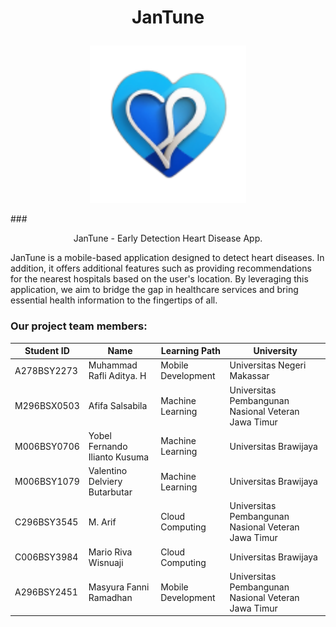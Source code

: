 # <p align="center">JanTune</p>

<p align="center">
  <img width="250" src="https://github.com/ariff-m/JanTune/blob/main/asset/JanTune.png" alt="JanTune" style="object-fit: contain;">
</p>
### <p align="center">JanTune - Early Detection Heart Disease App.</p>

JanTune is a mobile-based application designed to detect heart diseases. In addition, it offers additional features such as providing recommendations for the nearest hospitals based on the user's location. By leveraging this application, we aim to bridge the gap in healthcare services and bring essential health information to the fingertips of all.

### Our project team members:
|Student ID|Name|Learning Path|University|
|-----|-----|-----|-----|
|A278BSY2273|Muhammad Rafli Aditya. H|Mobile Development|Universitas Negeri Makassar|
|M296BSX0503|Afifa Salsabila|Machine Learning|Universitas Pembangunan Nasional Veteran Jawa Timur|
|M006BSY0706|Yobel Fernando Ilianto Kusuma|Machine Learning|Universitas Brawijaya|
|M006BSY1079|Valentino Delviery Butarbutar|Machine Learning|Universitas Brawijaya|
|C296BSY3545|M. Arif|Cloud Computing|Universitas Pembangunan Nasional Veteran Jawa Timur|
|C006BSY3984|Mario Riva Wisnuaji|Cloud Computing|Universitas Brawijaya|
|A296BSY2451|Masyura Fanni Ramadhan|Mobile Development|Universitas Pembangunan Nasional Veteran Jawa Timur|


